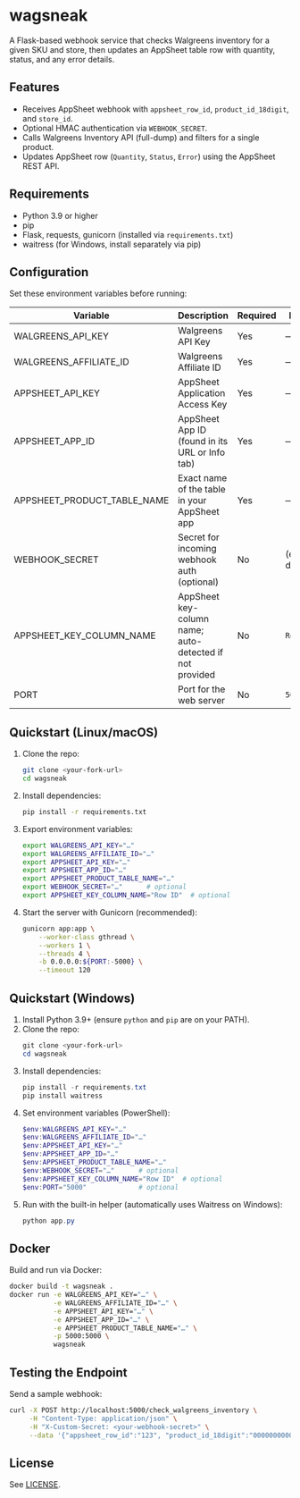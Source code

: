 # wagsneak

A Flask-based webhook service that checks Walgreens inventory for a given SKU and store, then updates an AppSheet table row with quantity, status, and any error details.

## Features
- Receives AppSheet webhook with `appsheet_row_id`, `product_id_18digit`, and `store_id`.  
- Optional HMAC authentication via `WEBHOOK_SECRET`.  
- Calls Walgreens Inventory API (full-dump) and filters for a single product.  
- Updates AppSheet row (`Quantity`, `Status`, `Error`) using the AppSheet REST API.

## Requirements
- Python 3.9 or higher  
- pip  
- Flask, requests, gunicorn (installed via `requirements.txt`)  
- waitress (for Windows, install separately via pip)

## Configuration
Set these environment variables before running:

| Variable                        | Description                                                 | Required | Default             |
|---------------------------------|-------------------------------------------------------------|----------|---------------------|
| WALGREENS_API_KEY               | Walgreens API Key                                           | Yes      | —                   |
| WALGREENS_AFFILIATE_ID          | Walgreens Affiliate ID                                      | Yes      | —                   |
| APPSHEET_API_KEY                | AppSheet Application Access Key                             | Yes      | —                   |
| APPSHEET_APP_ID                 | AppSheet App ID (found in its URL or Info tab)              | Yes      | —                   |
| APPSHEET_PRODUCT_TABLE_NAME     | Exact name of the table in your AppSheet app                | Yes      | —                   |
| WEBHOOK_SECRET                  | Secret for incoming webhook auth (optional)                 | No       | (empty = disabled)  |
| APPSHEET_KEY_COLUMN_NAME        | AppSheet key-column name; auto-detected if not provided     | No       | `Row ID`            |
| PORT                            | Port for the web server                                     | No       | `5000`              |

## Quickstart (Linux/macOS)

1. Clone the repo:
   ```bash
   git clone <your-fork-url>
   cd wagsneak
   ```
2. Install dependencies:
   ```bash
   pip install -r requirements.txt
   ```
3. Export environment variables:
   ```bash
   export WALGREENS_API_KEY="…"
   export WALGREENS_AFFILIATE_ID="…"
   export APPSHEET_API_KEY="…"
   export APPSHEET_APP_ID="…"
   export APPSHEET_PRODUCT_TABLE_NAME="…"
   export WEBHOOK_SECRET="…"      # optional
   export APPSHEET_KEY_COLUMN_NAME="Row ID"  # optional
   ```
4. Start the server with Gunicorn (recommended):
   ```bash
   gunicorn app:app \
       --worker-class gthread \
       --workers 1 \
       --threads 4 \
       -b 0.0.0.0:${PORT:-5000} \
       --timeout 120
   ```

## Quickstart (Windows)

1. Install Python 3.9+ (ensure `python` and `pip` are on your PATH).  
2. Clone the repo:
   ```powershell
   git clone <your-fork-url>
   cd wagsneak
   ```
3. Install dependencies:
   ```powershell
   pip install -r requirements.txt
   pip install waitress
   ```
4. Set environment variables (PowerShell):
   ```powershell
   $env:WALGREENS_API_KEY="…"
   $env:WALGREENS_AFFILIATE_ID="…"
   $env:APPSHEET_API_KEY="…"
   $env:APPSHEET_APP_ID="…"
   $env:APPSHEET_PRODUCT_TABLE_NAME="…"
   $env:WEBHOOK_SECRET="…"      # optional
   $env:APPSHEET_KEY_COLUMN_NAME="Row ID"  # optional
   $env:PORT="5000"             # optional
   ```
5. Run with the built-in helper (automatically uses Waitress on Windows):
   ```powershell
   python app.py
   ```

## Docker

Build and run via Docker:
```bash
docker build -t wagsneak .
docker run -e WALGREENS_API_KEY="…" \
           -e WALGREENS_AFFILIATE_ID="…" \
           -e APPSHEET_API_KEY="…" \
           -e APPSHEET_APP_ID="…" \
           -e APPSHEET_PRODUCT_TABLE_NAME="…" \
           -p 5000:5000 \
           wagsneak
```

## Testing the Endpoint

Send a sample webhook:
```bash
curl -X POST http://localhost:5000/check_walgreens_inventory \
     -H "Content-Type: application/json" \
     -H "X-Custom-Secret: <your-webhook-secret>" \
     --data '{"appsheet_row_id":"123", "product_id_18digit":"000000000000000123", "store_id":"0123"}'
```

## License

See [LICENSE](./LICENSE).